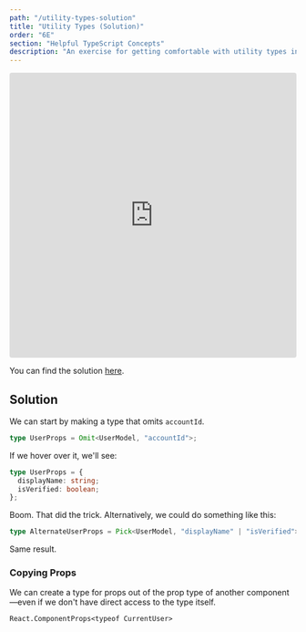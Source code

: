 ```yaml
---
path: "/utility-types-solution"
title: "Utility Types (Solution)"
order: "6E"
section: "Helpful TypeScript Concepts"
description: "An exercise for getting comfortable with utility types in TypeScript."
---
```


<iframe src="https://codesandbox.io/embed/fun-with-utility-types-solution-x0i28?fontsize=14&hidenavigation=1&module=%2Fsrc%2FApplication.tsx&theme=dark"
     style="width:100%; height:500px; border:0; border-radius: 4px; overflow:hidden;"
     title="fun-with-utility-types-solution"
     allow="accelerometer; ambient-light-sensor; camera; encrypted-media; geolocation; gyroscope; hid; microphone; midi; payment; usb; vr; xr-spatial-tracking"
     sandbox="allow-forms allow-modals allow-popups allow-presentation allow-same-origin allow-scripts"
   ></iframe>

You can find the solution [here](https://codesandbox.io/s/fun-with-utility-types-solution-x0i28?file=/src/Application.tsx).

## Solution

We can start by making a type that omits `accountId`.

```ts
type UserProps = Omit<UserModel, "accountId">;
```

If we hover over it, we'll see:

```ts
type UserProps = {
  displayName: string;
  isVerified: boolean;
};
```

Boom. That did the trick. Alternatively, we could do something like this:

```ts
type AlternateUserProps = Pick<UserModel, "displayName" | "isVerified">;
```

Same result.

### Copying Props

We can create a type for props out of the prop type of another component—even if we don't have direct access to the type itself.

```tsx
React.ComponentProps<typeof CurrentUser>
```
